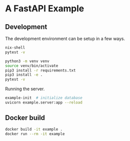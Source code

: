 # A FastAPI Example

## Development

The development environment can be setup in a few ways.

```sh
nix-shell
pytest -v
```
```sh
python3 -m venv venv
source venv/bin/activate
pip3 install -r requirements.txt
pip3 install -e .
pytest -v
```

Running the server.

```sh
example-init  # initialize database
uvicorn example.server:app --reload
```

## Docker build

```sh
docker build -it example .
docker run --rm -it example
```
<!--
1. Package Management APIs
Basic Operations
Endpoint	                Method	Description	                         Parameters	                Returns
/api/v1/packages	        GET	    Retrieve list of all packages	    -	                        List[Package]
/api/v1/package/{record_id}	GET	    Get details of a specific package	record_id: int	            Package
/api/v1/packages	        POST	Create a new package	        name: str, version: str	        Package

Status Operations
Endpoint	                            Method	Description	                        Parameters	    Returns
/api/v1/package/{record_id}/download	POST	Schedule background download task	record_id: int	{status: str}
/api/v1/package/{record_id}/activate	POST	Activate a downloaded package	    record_id: int	{status: str}

2. Authentication Token APIs
Endpoint	                Method	Description	                        Parameters	            Returns
/api/v1/tokens	            GET	    List all active tokens	            -	                List[Token]
/api/v1/tokens	            POST	Generate new authentication token	-	                Token
/api/v1/tokens/all	        DELETE	Revoke all tokens (except current)	Requires auth	    {}
/api/v1/token/{record_id}	DELETE	Delete specific token	            record_id: int	    {}

3. System APIs
Endpoint	    Method	Description	        Returns
/hello	        GET	    Test endpoint	    {message: str}
/api/v1/version	GET	    Get server version	{version: str}

First get a token:
curl -X POST http://localhost:8000/api/v1/tokens

Then use it to create a package:
curl -X POST http://localhost:8000/api/v1/packages \
  -H "Authorization: Token abc123..." \
  -H "Content-Type: application/json" \
  -d '{"name":"demo","version":"1.0.0"}'

Check its status:
curl -X GET http://localhost:8000/api/v1/package/1 \
  -H "Authorization: Token abc123..."
  by 班瑞莲 -->